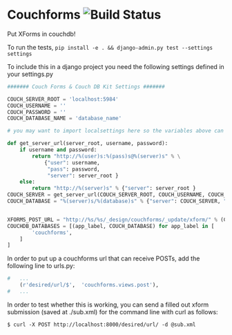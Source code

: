 Couchforms ![[Build Status](https://travis-ci.org/dimagi/couchforms)](https://travis-ci.org/dimagi/couchforms.png)
==========

Put XForms in couchdb!

To run the tests, `pip install -e . && django-admin.py test --settings settings`

To include this in a django project you need the following settings defined in your settings.py

```python
####### Couch Forms & Couch DB Kit Settings #######

COUCH_SERVER_ROOT = 'localhost:5984'
COUCH_USERNAME = ''
COUCH_PASSWORD = ''
COUCH_DATABASE_NAME = 'database_name'

# you may want to import localsettings here so the variables above can be overridden

def get_server_url(server_root, username, password):
    if username and password:
        return "http://%(user)s:%(pass)s@%(server)s" % \
            {"user": username,
             "pass": password,
             "server": server_root }
    else:
        return "http://%(server)s" % {"server": server_root }
COUCH_SERVER = get_server_url(COUCH_SERVER_ROOT, COUCH_USERNAME, COUCH_PASSWORD)
COUCH_DATABASE = "%(server)s/%(database)s" % {"server": COUCH_SERVER, "database": COUCH_DATABASE_NAME }


XFORMS_POST_URL = "http://%s/%s/_design/couchforms/_update/xform/" % (COUCH_SERVER_ROOT, COUCH_DATABASE_NAME)
COUCHDB_DATABASES = [(app_label, COUCH_DATABASE) for app_label in [
        'couchforms',
    ]
]
```

In order to put up a couchforms url that can receive POSTs, add the following line to urls.py:

```python
#   ...
    (r'desired/url/$',  'couchforms.views.post'),
#   ...
```

In order to test whether this is working, you can send a filled out xform submission (saved at ./sub.xml) for the command line with curl as follows:

```
$ curl -X POST http://localhost:8000/desired/url/ -d @sub.xml
```
